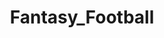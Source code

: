 ---
title: Fantasy_Football
crosslinks:
- findaleague
- Tennesseetitans
- me_irl
- panthers
- RateMyMock
- reactiongifs
- NYGiants
---
